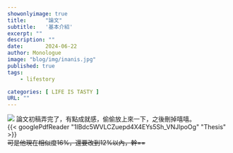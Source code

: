 ```yaml
---
showonlyimage: true
title:      "論文"
subtitle:   '基本介紹'
excerpt: ""
description: ""
date:       2024-06-22
author: Monologue    
image: "blog/img/inanis.jpg"
published: true 
tags:
    - lifestory

categories: [ LIFE IS TASTY ]
URL: ""
---
```

![](/blog/ufo/香織可愛捏.gif) 
論文初稿弄完了，有點成就感，偷偷放上來一下，之後刪掉嘻嘻。  
{{< googlePdfReader "1IBdc5WVLCZuepd4X4EYs5Sh_VNJlpoOg" "Thesis" >}}  
~~可是他現在相似度16%，還要改到12%以內，幹==~~
<!--more-->
